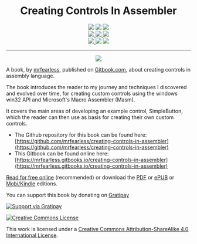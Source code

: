 <div align="center">
<strong><h1>Creating Controls In Assembler</h1></strong>
</div>

<p align="center">
<a><img src="https://img.shields.io/badge/platform-windows-175E80.svg"</a>
 <a><img src="https://img.shields.io/badge/language-assembler-brightgreen.svg"></a>
 <a><img src="https://img.shields.io/badge/masm-x86-red.svg"></a></br>
 <a href="https://www.gitbook.com/download/pdf/book/mrfearles/creating-controls-in-assembler"><img src="https://img.shields.io/badge/gitbook-pdf-green.svg"</a>
 <a href="https://www.gitbook.com/download/epub/book/mrfearles/creating-controls-in-assembler"><img src="https://img.shields.io/badge/gitbook-epub-yellowgreen.svg"</a>
 <a href="https://www.gitbook.com/download/mobi/book/mrfearles/creating-controls-in-assembler"><img src="https://img.shields.io/badge/gitbook-mobi-yellow.svg"</a></br>
 <a href="https://www.LetTheLight.in"><img src="https://img.shields.io/badge/Let%20The-Light%20In-000000.svg"</a>
 <a href="https://github.com/mrfearless"><img src="https://img.shields.io/badge/github-mrfearless-7A8E97.svg"/></a>
 <a href="https://twitter.com/fearless0"><img src= "https://img.shields.io/badge/twitter-fearless0-26A9E9.svg"></a>
</p>
<hr>

<p align="center"><a><img src="https://github.com/mrfearless/creating-controls-in-assembler/blob/master/cover_small.jpg"</a></p>

A book, by [mrfearless](https://github.com/mrfearless), published on [Gitbook.com](/Gitbook.com), about creating controls in assembly language.

The book introduces the reader to my journey and techniques I discovered and evolved over time, for creating custom controls using the windows win32 API and Microsoft's Macro Assembler \(Masm\).

It covers the main areas of developing an example control, SimpleButton, which the reader can then use as basis for creating their own custom controls.

* The Github repository for this book can be found here: [https://github.com/mrfearless/creating-controls-in-assembler](https://github.com/mrfearless/creating-controls-in-assembler)
* This Gitbook can be found online here: [https://mrfearless.gitbooks.io/creating-controls-in-assembler](https://mrfearless.gitbooks.io/creating-controls-in-assembler)

[Read for free online](https://mrfearless.gitbooks.io/creating-controls-in-assembler/content/) \(recommended\) or download the [PDF](https://www.gitbook.com/download/pdf/book/mrfearles/creating-controls-in-assembler) or [ePUB](https://www.gitbook.com/download/epub/book/mrfearles/creating-controls-in-assembler) or [Mobi/Kindle](https://www.gitbook.com/download/mobi/book/mrfearles/creating-controls-in-assembler) editions.

You can support this book by donating on [Gratipay](https://gratipay.com/custom-controls-in-assembler/)

[![Support via Gratipay](https://cdn.rawgit.com/gratipay/gratipay-badge/2.3.0/dist/gratipay.png)](https://gratipay.com/creating-controls-in-assembler/)

[![Creative Commons License](https://i.creativecommons.org/l/by-sa/4.0/88x31.png)](http://creativecommons.org/licenses/by-sa/4.0/)

This work is licensed under a [Creative Commons Attribution-ShareAlike 4.0 International License](http://creativecommons.org/licenses/by-sa/4.0/).

